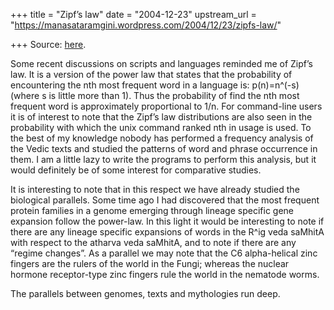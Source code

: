 +++
title = "Zipf’s law"
date = "2004-12-23"
upstream_url = "https://manasataramgini.wordpress.com/2004/12/23/zipfs-law/"

+++
Source: [here](https://manasataramgini.wordpress.com/2004/12/23/zipfs-law/).

Some recent discussions on scripts and languages reminded me of Zipf’s
law. It is a version of the power law that states that the probability
of encountering the nth most frequent word in a language is: p(n)=n^(-s)
(where s is little more than 1). Thus the probability of find the nth
most frequent word is approximately proportional to 1/n. For
command-line users it is of interest to note that the Zipf’s law
distributions are also seen in the probability with which the unix
command ranked nth in usage is used. To the best of my knowledge nobody
has performed a frequency analysis of the Vedic texts and studied the
patterns of word and phrase occurrence in them. I am a little lazy to
write the programs to perform this analysis, but it would definitely be
of some interest for comparative studies.

It is interesting to note that in this respect we have already studied
the biological parallels. Some time ago I had discovered that the most
frequent protein families in a genome emerging through lineage specific
gene expansion follow the power-law. In this light it would be
interesting to note if there are any lineage specific expansions of
words in the R^ig veda saMhitA with respect to the atharva veda saMhitA,
and to note if there are any “regime changes”. As a parallel we may note
that the C6 alpha-helical zinc fingers are the rulers of the world in
the Fungi; whereas the nuclear hormone receptor-type zinc fingers rule
the world in the nematode worms.

The parallels between genomes, texts and mythologies run deep.

